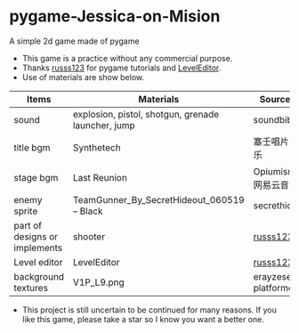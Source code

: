 # pygame-Jessica-on-Mision

A simple 2d game made of pygame

- This game is a practice without any commercial purpose.
- Thanks [russs123](https://github.com/russs123) for pygame tutorials and [LevelEditor](https://github.com/russs123/LevelEditor).
- Use of materials are show below.

| Items                         | Materials                                           | **Source****/****Author**               | Address                                                   |
| ----------------------------- | --------------------------------------------------- | --------------------------------------- | --------------------------------------------------------- |
| sound                         | explosion,  pistol, shotgun, grenade launcher, jump | soundbible.com                          | [soundbible.com](soundbible.com)                          |
| title bgm                     | Synthetech                                          | 塞壬唱片-MSR/网易云音乐                 | https://music.163.com/song?id=1371757762                  |
| stage bgm                     | Last  Reunion                                       | Opiumism  Boy(蔡金岩)/网易云音乐        | https://music.163.com/song?id=1483871004                  |
| enemy  sprite                 | TeamGunner_By_SecretHideout_060519  – Black         | secrethideout.itch.io                   | https://secrethideout.itch.io/team-wars-platformer-battle |
| part of designs or implements | shooter                                             | [russs123](https://github.com/russs123) | https://github.com/russs123/Shooter                       |
| Level editor                  | LevelEditor                                         | [russs123](https://github.com/russs123) | https://github.com/russs123/LevelEditor                   |
| background textures           | V1P_L9.png                                          | erayzesen.itch.io/pixel-platformer      | erayzesen.itch.io/pixel-platformer                        |


- This project is still uncertain to be continued for many reasons. If you like this game, please take a star so I know you want a better one.
